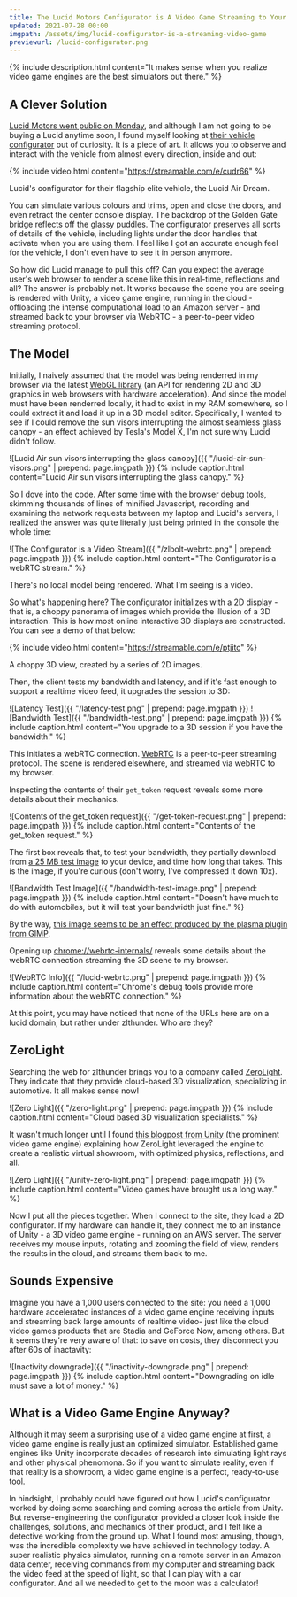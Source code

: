 ```yaml
---
title: The Lucid Motors Configurator is A Video Game Streaming to Your Browser
updated: 2021-07-28 00:00
imgpath: /assets/img/lucid-configurator-is-a-streaming-video-game
previewurl: /lucid-configurator.png
---
```


{% include description.html content="It makes sense when you realize video game engines are the best simulators out there." %}

## A Clever Solution

[Lucid Motors went public on Monday](https://www.barrons.com/articles/lucid-churchill-merger-ipo-ev-51627308359), and although I am not going to be buying a Lucid anytime soon, I found myself looking at [their vehicle configurator](https://www.lucidmotors.com/air/configure/) out of curiosity. It is a piece of art. It allows you to observe and interact with the vehicle from almost every direction, inside and out:

{% include video.html content="https://streamable.com/e/cudr66" %}
<p class="caption video-caption">Lucid's configurator for their flagship elite vehicle, the Lucid Air Dream.</p>

You can simulate various colours and trims, open and close the doors, and even retract the center console display. The backdrop of the Golden Gate bridge reflects off the glassy puddles. The configurator preserves all sorts of details of the vehicle, including lights under the door handles that activate when you are using them. I feel like I got an accurate enough feel for the vehicle, I don't even have to see it in person anymore. 

So how did Lucid manage to pull this off? Can you expect the average user's web browser to render a scene like this in real-time, reflections and all? The answer is probably not. It works because the scene you are seeing is rendered with Unity, a video game engine, running in the cloud - offloading the intense computational load to an Amazon server - and streamed back to your browser via WebRTC - a peer-to-peer video streaming protocol.

<div class="divider"></div>

## The Model

Initially, I naively assumed that the model was being renderred in my browser via the latest [WebGL library](https://en.wikipedia.org/wiki/WebGL) (an API for rendering 2D and 3D graphics in web browsers with hardware acceleration). And since the model must have been renderred locally, it had to exist in my RAM somewhere, so I could extract it and load it up in a 3D model editor. Specifically, I wanted to see if I could remove the sun visors interrupting the almost seamless glass canopy - an effect achieved by Tesla's Model X, I'm not sure why Lucid didn't follow. 

![Lucid Air sun visors interrupting the glass canopy]({{ "/lucid-air-sun-visors.png" | prepend: page.imgpath }})
{% include caption.html content="Lucid Air sun visors interrupting the glass canopy." %}

So I dove into the code. After some time with the browser debug tools, skimming thousands of lines of minified Javascript, recording and examining the network requests between my laptop and Lucid's servers, I realized the answer was quite literally just being printed in the console the whole time:

![The Configurator is a Video Stream]({{ "/zlbolt-webrtc.png" | prepend: page.imgpath }})
{% include caption.html content="The Configurator is a webRTC stream." %}

There's no local model being rendered. What I'm seeing is a video.

So what's happening here? The configurator initializes with a 2D display - that is, a choppy panorama of images which provide the illusion of a 3D interaction. This is how most online interactive 3D displays are constructed. You can see a demo of that below: 

{% include video.html content="https://streamable.com/e/ptjitc" %}
<p class="caption video-caption">A choppy 3D view, created by a series of 2D images.</p>

Then, the client tests my bandwidth and latency, and if it's fast enough to support a realtime video feed, it upgrades the session to 3D:

![Latency Test]({{ "/latency-test.png" | prepend: page.imgpath }})
![Bandwidth Test]({{ "/bandwidth-test.png" | prepend: page.imgpath }})
{% include caption.html content="You upgrade to a 3D session if you have the bandwidth." %}

This initiates a webRTC connection. [WebRTC](https://en.wikipedia.org/wiki/WebRTC) is a peer-to-peer streaming protocol. The scene is rendered elsewhere, and streamed via webRTC to my browser.

Inspecting the contents of their `get_token` request reveals some more details about their mechanics. 

![Contents of the get_token request]({{ "/get-token-request.png" | prepend: page.imgpath }})
{% include caption.html content="Contents of the get_token request." %}

The first box reveals that, to test your bandwidth, they partially download from [a 25 MB test image](https://libzl.zlthunder.net/bandwidth-test-img.png) to your device, and time how long that takes. This is the image, if you're curious (don't worry, I've compressed it down 10x).

![Bandwidth Test Image]({{ "/bandwidth-test-image.png" | prepend: page.imgpath }})
{% include caption.html content="Doesn't have much to do with automobiles, but it will test your bandwidth just fine." %}

By the way, [this image seems to be an effect produced by the plasma plugin from GIMP](https://www.gimp.org/tutorials/Floating_Logo/Plasma.jpg). 

Opening up [chrome://webrtc-internals/](chrome://webrtc-internals/) reveals some details about the webRTC connection streaming the 3D scene to my browser.

![WebRTC Info]({{ "/lucid-webrtc.png" | prepend: page.imgpath }})
{% include caption.html content="Chrome's debug tools provide more information about the webRTC connection." %}

At this point, you may have noticed that none of the URLs here are on a lucid domain, but rather under zlthunder. Who are they?

<div class="divider"></div>

## ZeroLight

Searching the web for zlthunder brings you to a company called [ZeroLight](https://zerolight.com/). They indicate that they provide cloud-based 3D visualization, specializing in automotive. It all makes sense now!  

![Zero Light]({{ "/zero-light.png" | prepend: page.imgpath }})
{% include caption.html content="Cloud based 3D visualization specialists." %}

It wasn't much longer until I found [this blogpost from Unity](https://unity3d.com/showcase/case-stories/zerolight) (the prominent video game engine) explaining how ZeroLight leveraged the engine to create a realistic virtual showroom, with optimized physics, reflections, and all. 

![Zero Light]({{ "/unity-zero-light.png" | prepend: page.imgpath }})
{% include caption.html content="Video games have brought us a long way." %}

Now I put all the pieces together. When I connect to the site, they load a 2D configurator. If my hardware can handle it, they connect me to an instance of Unity - a 3D video game engine - running on an AWS server. The server receives my mouse inputs, rotating and zooming the field of view, renders the results in the cloud, and streams them back to me. 

<div class="divider"></div>

## Sounds Expensive

Imagine you have a 1,000 users connected to the site: you need a 1,000 hardware accelerated instances of a video game engine receiving inputs and streaming back large amounts of realtime video- just like the cloud video games products that are Stadia and GeForce Now, among others. But it seems they're very aware of that: to save on costs, they disconnect you after 60s of inactavity: 

![Inactivity downgrade]({{ "/inactivity-downgrade.png" | prepend: page.imgpath }})
{% include caption.html content="Downgrading on idle must save a lot of money." %}

<div class="divider"></div>

## What is a Video Game Engine Anyway?

Although it may seem a surprising use of a video game engine at first, a video game engine is really just an optimized simulator. Established game engines like Unity incorporate decades of research into simulating light rays and other physical phenomona. So if you want to simulate reality, even if that reality is a showroom, a video game engine is a perfect, ready-to-use tool. 

In hindsight, I probably could have figured out how Lucid's configurator worked by doing some searching and coming across the article from Unity. But reverse-engineering the configurator provided a closer look inside the challenges, solutions, and mechanics of their product, and I felt like a detective working from the ground up. What I found most amusing, though, was the incredible complexity we have achieved in technology today. A super realistic physics simulator, running on a remote server in an Amazon data center, receiving commands from my computer and streaming back the video feed at the speed of light, so that I can play with a car configurator. And all we needed to get to the moon was a calculator!